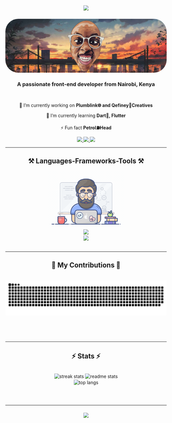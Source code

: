 <!-- <img align="right" src="https://visitor-badge.laobi.icu/badge?page_id=salesp07.salesp07" /> -->

<h1 align="center">
    <img src="https://readme-typing-svg.herokuapp.com/?font=Righteous&size=35&center=true&vCenter=true&width=500&height=70&duration=4000&lines=Hi+There!+👋;+I'm+Mutune😁!;+Welcome+to+my+L🔬B" />
</h1>

<img style="border-radius: 40px" src="image\2.jpg">

<h3 align="center">A passionate front-end developer from Nairobi, Kenya</h3>

<br/>

  <div align="center">
 
 🔭 I’m currently working on **Plumblink🌐 and Qefiney🏢Creatives**
 
 🌱 I’m currently learning **Dart🎯, Flutter**

 ⚡ Fun fact **Petrol⛽Head**
 
 </div>


 
<div align="center"> 
  <a href="mailto:qefiney@gmail.com">
    <img src="https://img.shields.io/badge/Gmail-333333?style=for-the-badge&logo=gmail&logoColor=red" />
  </a>
  <a href="https://linkedin.com/in/qefiney" target="_blank">
    <img src="https://img.shields.io/badge/LinkedIn-0077B5?style=for-the-badge&logo=linkedin&logoColor=white" target="_blank" />
  </a>
  <a href="https://qefiney.github.io" target="_blank">
     <img src="https://img.shields.io/badge/Portfolio-FF5722?style=for-the-badge&logo=todoist&logoColor=white" target="_blank" /> <!-- sqlite, safari, google-chrome are other good icon options -->
  </a>
</div>

 <hr/>
 
<h2 align="center">⚒️ Languages-Frameworks-Tools ⚒️</h2>
<div align="center">
    <img style = "width: 240px;" src ="image\1.gif"><br>
    <img src="https://skillicons.dev/icons?i=nodejs,github,dart,javascript,express,firebase,mongodb" /><br>
    <img src="https://skillicons.dev/icons?i=react,bootstrap,mui,html,css,figma,git,flutter" />
</div>

<br/>
<hr/>

<div align="center">
  <h2>🐍 My Contributions 🐍</h2>
  <br>
  <img alt="snake eating my contributions" src="https://raw.githubusercontent.com/qefiney/qefiney/output/github-contribution-grid-snake.svg" />
  
  <br/><br/><br/>
</div>

<hr/>

<h2 align="center">⚡ Stats ⚡</h2>
<br>
<div align=center>
  <img width=390 src="https://streak-stats.demolab.com/?user=qefiney&theme=react&border_radius=10" alt="streak stats"/>
  <img width=390 src="https://github-readme-stats.vercel.app/api?username=qefiney&show_icons=true&theme=react&rank_icon=github&border_radius=10" alt="readme stats" />
  <br/>
  <img width=325 align="center" src="https://github-readme-stats.vercel.app/api/top-langs/?username=qefiney&hide=HTML&langs_count=8&layout=compact&theme=react&border_radius=10&size_weight=0.5&count_weight=0.5&exclude_repo=github-readme-stats" alt="top langs" />
</div>

<br/><br/>
<hr/>

<h3 align="center">
    <img src="https://readme-typing-svg.herokuapp.com/?font=Righteous&size=25&center=true&vCenter=true&width=500&height=70&duration=4000&lines=Thanks+for+visiting!+✌️;+Find+me+on+Linkedin+or+Email!">
</h3>

<br/>

